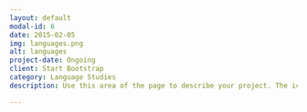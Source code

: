 ```yaml
---
layout: default
modal-id: 6
date: 2015-02-05
img: languages.png
alt: languages
project-date: Ongoing
client: Start Bootstrap
category: Language Studies
description: Use this area of the page to describe your project. The icon above is part of a free icon set by <a href="https://sellfy.com/p/8Q9P/jV3VZ/">Flat Icons</a>. On their website, you can download their free set with 16 icons, or you can purchase the entire set with 146 icons for only $12!

---
```

